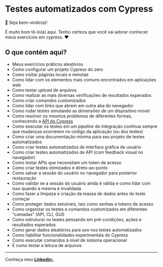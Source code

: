 # Testes automatizados com Cypress

👋 Seja bem-vindo(a)!

É muito bom tê-lo(a) aqui. Tenho certeza que você vai adorar conhecer meus exercícios em cypress. ❤️

## O que contém aqui?

- Meus exercícios práticos aleatórios
- Como configurar um projeto Cypress do zero
- Como visitar páginas locais e remotas
- Como lidar com os elementos mais comuns encontrados em aplicações web
- Como testar _upload_ de arquivos
- Como realizar as mais diversas verificações de resultados esperados
- Como criar comandos customizados
- Como lidar com links que abrem em outra aba do navegador
- Como rodar testes simulando as dimensões de um dispositivo móvel
- Como resolver os mesmos problemas de diferentes formas, conhecendo a [API do Cypress](https://docs.cypress.io/api/table-of-contents)
- Como executar os testes em um _pipeline_ de integração contínua sempre que mudanças ocorrerem no código da aplicação (ou dos testes)
- Como criar uma documentação mínima para seu projeto de testes automatizados
- Como criar testes automatizados de interface gráfica de usuário
- Como criar testes automatizados de API (com feedback visual no navegador)
- Como testar APIs que necessitam um token de acesso
- Como criar testes otimizados e direto-ao-ponto
- Como salvar a sessão do usuário no navegador para posterior restauração
- Como validar se a sessão do usuário ainda é válida e como lidar com isso quando a mesma é invalidada
- Como fazer a limpeza e criação da massa de dados antes do teste começar
- Como proteger dados sensíveis, tais como senhas e tokens de acesso
- Como organizar os testes e comandos customizados em diferentes "camadas" (API, CLI, GUI)
- Como estruturar os testes pensando em pré-condições, ações e resultados esperados
- Como gerar dados aleatórios para uso nos testes automatizados
- Como habilitar funcionalidades experimentais do Cypress
- Como executar comandos à nível de sistema operacional
- E como testar a leitura de arquivos

---

Conheça meu [**Linkedin:**](https://www.linkedin.com/in/chriscsantosqa/).
